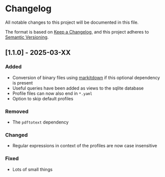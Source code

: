 # Changelog

All notable changes to this project will be documented in this file.

The format is based on [Keep a Changelog](https://keepachangelog.com/en/1.1.0/),
and this project adheres to [Semantic Versioning](https://semver.org/spec/v2.0.0.html).

## [1.1.0] - 2025-03-XX

### Added

- Conversion of binary files using [markitdown](https://github.com/microsoft/markitdow) if this optional dependency is present
- Useful queries have been added as views to the sqlite database
- Profile files can now also end in `*.yaml`
- Option to skip default profiles

### Removed

- The `pdftotext` dependency

### Changed

- Regular expressions in context of the profiles are now case insensitive

### Fixed

- Lots of small things
